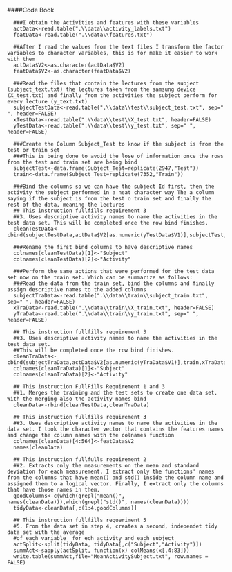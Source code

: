 ####Code Book

      ###I obtain the Activities and features with these variables
      actData<-read.table(".\\data\\activity_labels.txt")
      featData<-read.table(".\\data\\features.txt")

      ##After I read the values from the text files I transform the factor variables to character variables, this is for make it easier to work with them
      actData$V2<-as.character(actData$V2)
      featData$V2<-as.character(featData$V2)
      
      ###Read the files that contain the lectures from the subject (subject_text.txt) the lectures taken from the samsung device (X_test.txt) and finally from the activities the subject perform for every lecture (y_text.txt)
      subjectTestData<-read.table(".\\data\\test\\subject_test.txt", sep=" ", header=FALSE)
      xTestData<-read.table(".\\data\\test\\X_test.txt", header=FALSE)
      yTestData<-read.table(".\\data\\test\\y_test.txt", sep=" ", header=FALSE)
      
      ###Create the Column Subject_Test to know if the subject is from the test or train set
      ###This is being done to avoid the lose of information once the rows from the test and train set are being bind
      subjectTest<-data.frame(Subject_Test=replicate(2947,"Test"))
      train<-data.frame(Subject_Test=replicate(7352,"Train"))

      ###Bind the columns so we can have the subject Id first, then the activity the subject performed in a neat character way The a column saying if the subject is from the test o train set and finally the rest of the data, meaning the lectures
      ## This instruction fullfills requirement 3
      ##3. Uses descriptive activity names to name the activities in the test data set. This will be completed once the row bind finishes.
      cleanTestData<-cbind(subjectTestData,actData$V2[as.numeric(yTestData$V1)],subjectTest,xTestData)
      
      ###Rename the first bind columns to have descriptive names
      colnames(cleanTestData)[1]<-"Subject"
      colnames(cleanTestData)[2]<-"Activity"
       
      ###Perform the same actions that were performed for the test data set now on the train set. Which can be summarize as follows:
      ###Read the data from the train set, bind the columns and finally assign descriptive names to the added columns
      subjectTraData<-read.table(".\\data\\train\\subject_train.txt", sep=" ", header=FALSE)
      xTraData<-read.table(".\\data\\train\\X_train.txt", header=FALSE)
      yTraData<-read.table(".\\data\\train\\y_train.txt", sep=" ", header=FALSE)
      
      ## This instruction fullfills requirement 3
      ##3. Uses descriptive activity names to name the activities in the test data set.
      ##This will be completed once the row bind finishes.
      cleanTraData<-cbind(subjectTraData,actData$V2[as.numeric(yTraData$V1)],train,xTraData)
      colnames(cleanTraData)[1]<-"Subject"
      colnames(cleanTraData)[2]<-"Activity"
      
      ## This instruction FullFills Requirement 1 and 3
      ##1. Merges the training and the test sets to create one data set. With the merging also the activity names bind
      cleanData<-rbind(cleanTestData,cleanTraData)
      
      ## This instruction fullfills requirement 3
      ##3. Uses descriptive activity names to name the activities in the data set. I took the character vector that contains the features names and change the column names with the colnames function
      colnames(cleanData)[4:564]<-featData$V2
      names(cleanData)
      
      ## This instruction fullfulls requirement 2
      ##2. Extracts only the measurements on the mean and standard deviation for each measurement. I extract only the functions' names from the columns that have mean() and std() inside the column name and assigned them to a logical vector. Finally, I extract only the columns that have those names in them.
      goodColumns<-c(which(grepl("mean()", names(cleanData))),which(grepl("std()", names(cleanData))))
      tidyData<-cleanData[,c(1:4,goodColumns)]

      ## This instruction fullfills requeriment 5
      #5. From the data set in step 4, creates a second, independet tidy data set with the average
      #of each variable  for ech activity and each subject
      actSplit<-split(tidyData, tidyData[,c("Subject","Activity")])
      summAct<-sapply(actSplit, function(x) colMeans(x[,4:83]))
      write.table(summAct,file="MeanActivitySubject.txt", row.names = FALSE)
